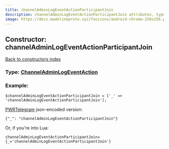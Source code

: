 ```yaml
---
title: channelAdminLogEventActionParticipantJoin
description: channelAdminLogEventActionParticipantJoin attributes, type and example
image: https://docs.madelineproto.xyz/favicons/android-chrome-256x256.png
---
```

## Constructor: channelAdminLogEventActionParticipantJoin  
[Back to constructors index](index.md)






### Type: [ChannelAdminLogEventAction](../types/ChannelAdminLogEventAction.md)


### Example:

```
$channelAdminLogEventActionParticipantJoin = ['_' => 'channelAdminLogEventActionParticipantJoin'];
```  

[PWRTelegram](https://pwrtelegram.xyz) json-encoded version:

```
{"_": "channelAdminLogEventActionParticipantJoin"}
```


Or, if you're into Lua:  


```
channelAdminLogEventActionParticipantJoin={_='channelAdminLogEventActionParticipantJoin'}

```


